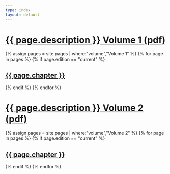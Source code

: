 ```yaml
---
type: index
layout: default
---
```


<div class="part-header">
  <h1><a href="part021.pdf">{{ page.description }} Volume 1 (pdf)</a></h1>
</div>

{% assign pages = site.pages | where:"volume","Volume 1" %}
{% for page in pages %}
  {% if page.edition == "current" %}
  <h2><a href="{{ page.url }}">{{ page.chapter }}</a></h2>
  {% endif %}
{% endfor %}

<div class="part-header">
  <h1><a href="part022.pdf">{{ page.description }} Volume 2 (pdf)</a></h1>
</div>

{% assign pages = site.pages | where:"volume","Volume 2" %}
{% for page in pages %}
  {% if page.edition == "current" %}
  <h2><a href="{{ page.url }}">{{ page.chapter }}</a></h2>
  {% endif %}
{% endfor %}

